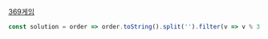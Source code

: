 [369게임](https://school.programmers.co.kr/learn/courses/30/lessons/120891)

```js
const solution = order => order.toString().split('').filter(v => v % 3 === 0 && v > 0).length;
```
